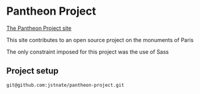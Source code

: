 # Pantheon Project

[The Pantheon Project site](https://jstnate.github.io/pantheon-project/)

This site contributes to an open source project on the monuments of Paris

The only constraint imposed for this project was the use of Sass

## Project setup
```
git@github.com:jstnate/pantheon-project.git
``` 
